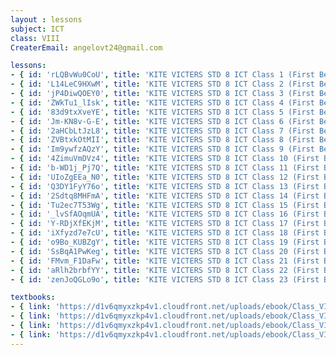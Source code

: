 ```yaml
--- 
layout : lessons 
subject: ICT
class: VIII
CreaterEmail: angelovt24@gmail.com

lessons: 
- { id: 'rLQBvWu0CoU', title: 'KITE VICTERS STD 8 ICT Class 1 (First Bell-ഫസ്റ്റ് ബെല്‍)' }
- { id: 'L14LeC9HXwM', title: 'KITE VICTERS STD 8 ICT Class 2 (First Bell-ഫസ്റ്റ് ബെല്‍)' }
- { id: 'jP4DiwQOEY0', title: 'KITE VICTERS STD 8 ICT Class 3 (First Bell-ഫസ്റ്റ് ബെല്‍)' }
- { id: 'ZWkTu1_lIsk', title: 'KITE VICTERS STD 8 ICT Class 4 (First Bell-ഫസ്റ്റ് ബെല്‍)' }
- { id: '83d9txXveYE', title: 'KITE VICTERS STD 8 ICT Class 5 (First Bell-ഫസ്റ്റ് ബെല്‍)' }
- { id: 'Jm-KN8v-G-E', title: 'KITE VICTERS STD 8 ICT Class 6 (First Bell-ഫസ്റ്റ് ബെല്‍)' }
- { id: '2aHCbLtJzL8', title: 'KITE VICTERS STD 8 ICT Class 7 (First Bell-ഫസ്റ്റ് ബെല്‍)' }
- { id: 'ZVBtxkOtMII', title: 'KITE VICTERS STD 8 ICT Class 8 (First Bell-ഫസ്റ്റ് ബെല്‍)' }
- { id: 'Im9ywfzAQzY', title: 'KITE VICTERS STD 8 ICT Class 9 (First Bell-ഫസ്റ്റ് ബെല്‍)' }
- { id: '4ZimuVmDVz4', title: 'KITE VICTERS STD 8 ICT Class 10 (First Bell-ഫസ്റ്റ് ബെല്‍)' }
- { id: 'b-WD1j_Pj7Q', title: 'KITE VICTERS STD 8 ICT Class 11 (First Bell-ഫസ്റ്റ് ബെല്‍)' }
- { id: 'UIoZgEEa_N0', title: 'KITE VICTERS STD 8 ICT Class 12 (First Bell-ഫസ്റ്റ് ബെല്‍)' }
- { id: 'Q3DY1FyY76o', title: 'KITE VICTERS STD 8 ICT Class 13 (First Bell-ഫസ്റ്റ് ബെല്‍)' }
- { id: '2Sdtq8MHFmA', title: 'KITE VICTERS STD 8 ICT Class 14 (First Bell-ഫസ്റ്റ് ബെല്‍)' }
- { id: 'Tu2ec7T53Wg', title: 'KITE VICTERS STD 8 ICT Class 15 (First Bell-ഫസ്റ്റ് ബെല്‍)' }
- { id: '_lvSfAOqmUA', title: 'KITE VICTERS STD 8 ICT Class 16 (First Bell-ഫസ്റ്റ് ബെല്‍)' }
- { id: 'Y-RDjXfEKjM', title: 'KITE VICTERS STD 8 ICT Class 17 (First Bell-ഫസ്റ്റ് ബെല്‍)' }
- { id: 'iXfyzd7e7cU', title: 'KITE VICTERS STD 8 ICT Class 18 (First Bell-ഫസ്റ്റ് ബെല്‍)' }
- { id: 'o9Bo_KUBZgY', title: 'KITE VICTERS STD 8 ICT Class 19 (First Bell-ഫസ്റ്റ് ബെല്‍)' }
- { id: 'SsBqA1PwKeg', title: 'KITE VICTERS STD 8 ICT Class 20 (First Bell-ഫസ്റ്റ് ബെല്‍)' }
- { id: 'FMvm_F1DaFw', title: 'KITE VICTERS STD 8 ICT Class 21 (First Bell-ഫസ്റ്റ് ബെല്‍)' }
- { id: 'aRlh2brbfYY', title: 'KITE VICTERS STD 8 ICT Class 22 (First Bell-ഫസ്റ്റ് ബെല്‍)' }
- { id: 'zenJoQGLo9o', title: 'KITE VICTERS STD 8 ICT Class 23 (First Bell-ഫസ്റ്റ് ബെല്‍)' }

textbooks:
- { link: 'https://d1v6qmyxzkp4v1.cloudfront.net/uploads/ebook/Class_VIII/ICT%20English/ICTEnglish.pdf', title: 'ICT Part -1' , medium: 'English' }
- { link: 'https://d1v6qmyxzkp4v1.cloudfront.net/uploads/ebook/Class_VIII/ICT-8(E)_Vol-2/ICT-8(E)_Vol-2.pdf', title: 'ICT Part -2' , medium: 'English' }
- { link: 'https://d1v6qmyxzkp4v1.cloudfront.net/uploads/ebook/Class_VIII/ICT%20Malayalam/ICTMalayalam.pdf', title: 'ICT Part -1' , medium: 'Malayalam' }
- { link: 'https://d1v6qmyxzkp4v1.cloudfront.net/uploads/ebook/Class_VIII/ICT-8(M)_Vol-2/ICT-8(M)_Vol-2.pdf', title: 'ICT Part -2' , medium: 'Malayalam' }
--- 
```

